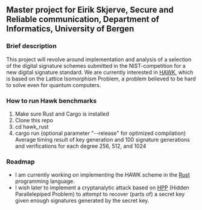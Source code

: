 Master project for Eirik Skjerve, Secure and Reliable communication, Department of Informatics, University of Bergen
---
### Brief description
This project will revolve around implementation and analysis of a selection of the digital signature schemes submitted in the NIST-competition for a new digital signature standard.
We are currently interested in [HAWK](https://hawk-sign.info/), which is based on the Lattice Isomorphism Problem, a problem believed to be hard to solve even for quantum computers. 

### How to run Hawk benchmarks
1. Make sure Rust and Cargo is installed
2. Clone this repo
3. cd hawk_rust
4. cargo run (optional parameter "--release" for optimized compilation)
Average timing result of key generation and 100 signature generations and verifications for 
each degree 256, 512, and 1024

### Roadmap
- I am currently working on implementing the HAWK scheme in the [Rust](https://www.rust-lang.org/) programming language.
- I wish later to implement a cryptanalytic attack based on [HPP](https://cims.nyu.edu/~regev/papers/gghattack.pdf) (Hidden Parallelepiped Problem) to attempt to recover (parts of) a secret key given enough signatures generated by the secret key.
